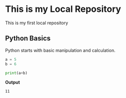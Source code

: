 # This is my Local Repository

This is my first local repository

## Python Basics

Python starts with basic manipulation and calculation.

```python
a = 5
b = 6

print(a+b)
```

**Output**
```
11
```